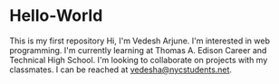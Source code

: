 # Hello-World
This is my first repository 
Hi, I'm Vedesh Arjune. 
I'm interested in web programming. 
I'm currently learning at Thomas A. Edison Career and Technical High School.
I'm looking to collaborate on projects with my classmates. 
I can be reached at vedesha@nycstudents.net.
